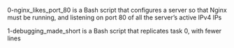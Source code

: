 0-nginx_likes_port_80 is a Bash script that configures a server so that Nginx must be running, and listening on port 80 of all the server’s active IPv4 IPs

1-debugging_made_short is a Bash script that replicates task 0, with fewer lines
